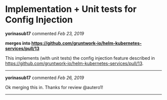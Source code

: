 # Implementation + Unit tests for Config Injection

**yorinasub17** commented *Feb 23, 2019*

__merges into https://github.com/gruntwork-io/helm-kubernetes-services/pull/13__

This implements (with unit tests) the config injection feature described in https://github.com/gruntwork-io/helm-kubernetes-services/pull/13.
<br />
***


**yorinasub17** commented *Feb 26, 2019*

Ok merging this in. Thanks for review @autero1!
***

